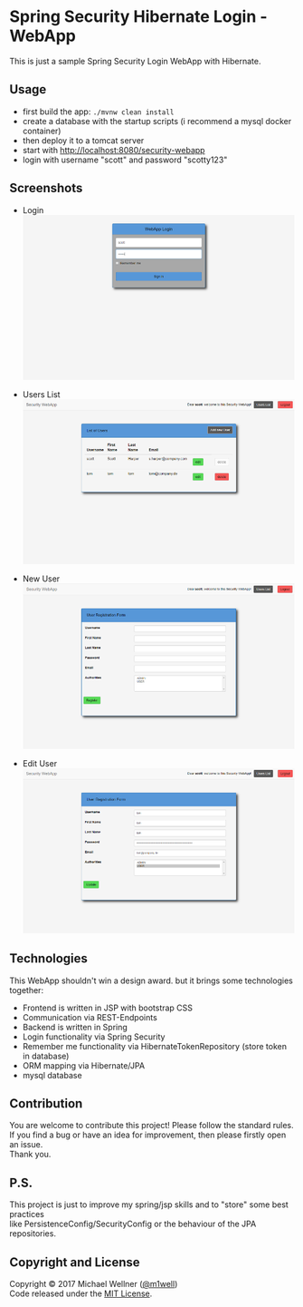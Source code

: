 # Spring Security Hibernate Login - WebApp

This is just a sample Spring Security Login WebApp with Hibernate.<br/>

## Usage
* first build the app: `./mvnw clean install`
* create a database with the startup scripts (i recommend a mysql docker container)
* then deploy it to a tomcat server
* start with [http://localhost:8080/security-webapp](http://localhost:8080/security-webapp)
* login with username "scott" and password "scotty123"

## Screenshots
* Login
![Login](.screenshots/01_login.PNG "Login")

* Users List
![Login](.screenshots/02_users_list.PNG "Users List")

* New User
![Login](.screenshots/03_new_user.PNG "New User")

* Edit User
![Login](.screenshots/04_edit_user.PNG "Edit User")

## Technologies
This WebApp shouldn't win a design award. but it brings some technologies together:<br/>
* Frontend is written in JSP with bootstrap CSS<br/>
* Communication via REST-Endpoints<br/>
* Backend is written in Spring<br/>
* Login functionality via Spring Security<br/>
* Remember me functionality via HibernateTokenRepository (store token in database)<br/>
* ORM mapping via Hibernate/JPA<br/>
* mysql database<br/>

## Contribution
You are welcome to contribute this project! Please follow the standard rules.<br/>
If you find a bug or have an idea for improvement, then please firstly open an issue.<br/>
Thank you.<br/>

## P.S.
This project is just to improve my spring/jsp skills and to "store" some best practices<br/>
like PersistenceConfig/SecurityConfig or the behaviour of the JPA repositories.<br/>

## Copyright and License
Copyright :copyright: 2017 Michael Wellner ([@m1well](http://www.twitter.m1well.de))<br/>
Code released under the [MIT License](/LICENSE).<br/>
